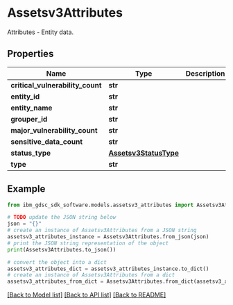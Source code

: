 # Assetsv3Attributes

Attributes - Entity data.

## Properties

Name | Type | Description | Notes
------------ | ------------- | ------------- | -------------
**critical_vulnerability_count** | **str** |  | [optional] 
**entity_id** | **str** |  | [optional] 
**entity_name** | **str** |  | [optional] 
**grouper_id** | **str** |  | [optional] 
**major_vulnerability_count** | **str** |  | [optional] 
**sensitive_data_count** | **str** |  | [optional] 
**status_type** | [**Assetsv3StatusType**](Assetsv3StatusType.md) |  | [optional] 
**type** | **str** |  | [optional] 

## Example

```python
from ibm_gdsc_sdk_software.models.assetsv3_attributes import Assetsv3Attributes

# TODO update the JSON string below
json = "{}"
# create an instance of Assetsv3Attributes from a JSON string
assetsv3_attributes_instance = Assetsv3Attributes.from_json(json)
# print the JSON string representation of the object
print(Assetsv3Attributes.to_json())

# convert the object into a dict
assetsv3_attributes_dict = assetsv3_attributes_instance.to_dict()
# create an instance of Assetsv3Attributes from a dict
assetsv3_attributes_from_dict = Assetsv3Attributes.from_dict(assetsv3_attributes_dict)
```
[[Back to Model list]](../README.md#documentation-for-models) [[Back to API list]](../README.md#documentation-for-api-endpoints) [[Back to README]](../README.md)


